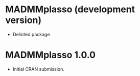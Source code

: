 # MADMMplasso (development version)

* Delinted package

# MADMMplasso 1.0.0

* Initial CRAN submission.
